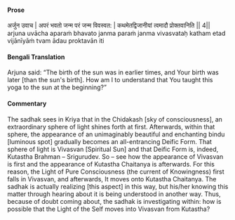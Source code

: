 #### Prose 

अर्जुन उवाच |
अपरं भवतो जन्म परं जन्म विवस्वत: |
कथमेतद्विजानीयां त्वमादौ प्रोक्तवानिति || 4||
arjuna uvācha
aparaṁ bhavato janma paraṁ janma vivasvataḥ
katham etad vijānīyāṁ tvam ādau proktavān iti

 #### Bengali Translation 

Arjuna said: “The birth of the sun was in earlier times, and Your birth was later [than the sun's birth]. How am I to understand that You taught this yoga to the sun at the beginning?”

 #### Commentary 

The sadhak sees in Kriya that in the Chidakash [sky of consciousness], an extraordinary sphere of light shines forth at first. Afterwards, within that sphere, the appearance of an unimaginably beautiful and enchanting bindu [luminous spot] gradually becomes an all-entrancing Deific Form. That sphere of light is Vivasvan [Spiritual Sun] and that Deific Form is, indeed, Kutastha Brahman – Srigurudev. So – see how the appearance of Vivasvan is first and the appearance of Kutastha Chaitanya is afterwards. For this reason, the Light of Pure Consciousness (the current of Knowingness) first falls in Vivasvan, and afterwards, It moves onto Kutastha Chaitanya. The sadhak is actually realizing [this aspect] in this way, but his/her knowing this matter through hearing about it is being understood in another way. Thus, because of doubt coming about, the sadhak is investigating within: how is possible that the Light of the Self moves into Vivasvan from Kutastha?